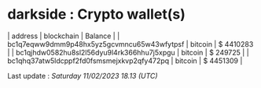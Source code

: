 # darkside : Crypto wallet(s)

| address | blockchain | Balance |
| bc1q7eqww9dmm9p48hx5yz5gcvmncu65w43wfytpsf | bitcoin | $ 4410283 | 
| bc1qjhdw0582hu8sl2l56dyu9l4rk366hhu7j5xpgu | bitcoin | $ 249725 | 
| bc1qhq37atw5ldcppf2fd0fsmsmejxkvp2qfy472pq | bitcoin | $ 4451309 | 

Last update : _Saturday 11/02/2023 18.13 (UTC)_ 

